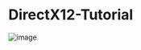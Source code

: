 # DirectX12-Tutorial
![image](https://user-images.githubusercontent.com/36118521/173214949-f37746b5-74cb-45c9-b876-03104a02d3cd.png)
